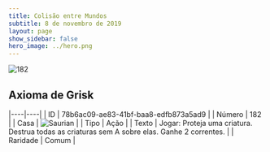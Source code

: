 ```yaml
---
title: Colisão entre Mundos
subtitle: 8 de novembro de 2019
layout: page
show_sidebar: false
hero_image: ../hero.png
---
```


![182](https://cdn.keyforgegame.com/media/card_front/pt/452_182_GQRGVXG78994_pt.png)

## Axioma de Grisk

|----|----|
| ID | 78b6ac09-ae83-41bf-baa8-edfb873a5ad9 |
| Número | 182 |
| Casa | ![Saurian](https://archonarcana.com/images/thumb/9/9e/Saurian_P.png/22px-Saurian_P.png "Sauro") |
| Tipo | Ação |
| Texto | Jogar: Proteja uma criatura. Destrua todas as criaturas sem A sobre elas. Ganhe 2 correntes. |
| Raridade | Comum |
